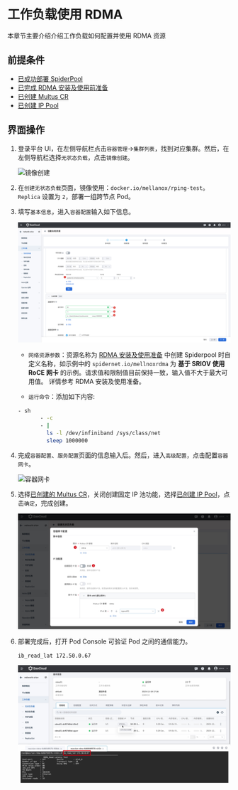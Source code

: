 # 工作负载使用 RDMA

本章节主要介绍介绍工作负载如何配置并使用 RDMA 资源

## 前提条件

- [已成功部署 SpiderPool](../../modules/spiderpool/install.md)
- [已完成 RDMA 安装及使用前准备](rdmapara.md)
- [已创建 Multus CR](../../config/multus-cr.md)
- [已创建 IP Pool](createpool.md)

## 界面操作

1. 登录平台 UI，在左侧导航栏点击`容器管理`->`集群列表`，找到对应集群。然后，在左侧导航栏选择`无状态负载`，点击`镜像创建`。

    ![镜像创建](https://docs.daocloud.io/daocloud-docs-images/docs/zh/docs/network/images/useippool01.png)

1. 在`创建无状态负载`页面，镜像使用：`docker.io/mellanox/rping-test`。`Replica` 设置为 `2`，部署一组跨节点 Pod。

1. 填写`基本信息`，进入`容器配置`输入如下信息。
   
    ![rdma_sriov](../../images/rdma_sriov01.jpg)

    - `网络资源参数`：资源名称为 [RDMA 安装及使用准备](rdmapara.md) 中创建 Spiderpool 时自定义名称，如示例中的
    `spidernet.io/mellnoxrdma` 为 **基于 SRIOV 使用 RoCE 网卡** 的示例。请求值和限制值目前保持一致，输入值不大于最大可用值。
    详情参考 RDMA 安装及使用准备。

    - `运行命令`：添加如下内容:

    ```sh
    - sh
           - -c
           - |
             ls -l /dev/infiniband /sys/class/net
             sleep 1000000
    ```

1. 完成`容器配置`、`服务配置`页面的信息输入后。然后，进入`高级配置`，点击配置`容器网卡`。

    ![容器网卡](https://docs.daocloud.io/daocloud-docs-images/docs/zh/docs/network/images/useippool02.png)

1. 选择[已创建的 Multus CR](../../config/multus-cr.md)，关闭创建固定 IP 池功能，选择[已创建 IP Pool](createpool.md)，点击`确定`，完成创建。

    ![rdma_usage01](../../images/rdma_usage01.jpg)

1. 部署完成后，打开 Pod Console 可验证 Pod 之间的通信能力。

    ```console
    ib_read_lat 172.50.0.67
    ```

    ![rdma_usage](../../images/rdma_usage02.jpg)
